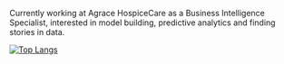 Currently working at Agrace HospiceCare as a Business Intelligence Specialist, interested in model building, predictive analytics and finding stories in data.

[![Top Langs](https://github-readme-stats.vercel.app/api/top-langs/?username=nicklichtsinn)](https://github.com/nicklichtsinn/github-readme-stats)
